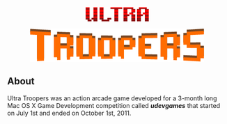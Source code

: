 <div align=center>

![Ultra Troopers Title](./src/title_ultra.png)

</div>

<div align=center>

![Ultra Troopers Title](./src/title_troopers.png)

</div>

## About

Ultra Troopers was an action arcade game developed for a 3-month long Mac OS X Game Development competition called **_udevgames_** that started on July 1st and ended on October 1st, 2011.

